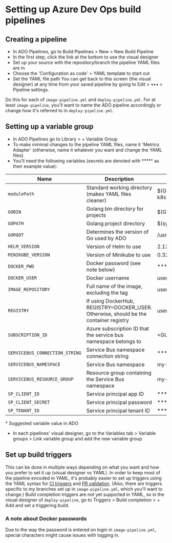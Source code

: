 # Setting up Azure Dev Ops build pipelines

## Creating a pipeline
* In ADO Pipelines, go to Build Pipelines > New > New Build Pipeline
* In the first step, click the link at the bottom to use the visual designer
* Set up your source with the repository/branch the pipeline YAML files are in
* Choose the 'Configuration as code' > YAML template to start out
* Set the YAML file path
You can get back to this screen (the visual designer) at any time from your saved pipeline by going to Edit > ••• > Pipeline settings.

Do this for each of `image-pipeline.yml` and `deploy-pipeline.yml`. For at least `image-pipeline`, you'll want to name the ADO pipeline accordingly or change how it's referred to in `deploy-pipeline.yml`.

## Setting up a variable group
* In ADO Pipelines go to Library > + Variable Group
* To make minimal changes to the pipeline YAML files, name it 'Metrics Adapter' (otherwise, name it whatever you want and change the YAML files)
* You'll need the following variables (secrets are denoted with \*\*\*\*\* as their example value):

| Name | Description | Example |
| --- | --- | --- |
| `modulePath` | Standard working directory (makes YAML files cleaner) | $(GOPATH)/src/github.com/goodinfoconsulting/swiftstream-k8s-metrics-adapter \* |
| `GOBIN` | Golang bin directory for projects | $(GOPATH)/bin \* |
| `GOPATH` | Golang project directory | $(system.defaultWorkingDirectory)/go \* |
| `GOROOT` | Determines the version of Go used by ADO | /usr/local/go1.11 \* |
| `HELM_VERSION` | Version of Helm to use | 2.12.0 |
| `MINIKUBE_VERSION` | Version of Minikube to use | 0.32.0 |
| `DOCKER_PWD` | Docker password (see note below) | \*\*\*\*\* |
| `DOCKER_USER` | Docker username | user |
| `IMAGE_REPOSITORY` | Full name of the image, excluding the tag | user/metrics-adapter |
| `REGISTRY` | If using DockerHub, REGISTRY=DOCKER_USER. Otherwise, should be the container registry | user |
| `SUBSCRIPTION_ID` | Azure subscription ID that the service bus namespace belongs to | <GUID\> |
| `SERVICEBUS_CONNECTION_STRING` | Service Bus namespace connection string | \*\*\*\*\* |
| `SERVICEBUS_NAMESPACE` | Service Bus namespace | my-namespace  |
| `SERVICEBUS_RESOURCE_GROUP` | Resource group containing the Service Bus namespace | my-resource-group |
| `SP_CLIENT_ID` | Service principal app ID | \*\*\*\*\* |
| `SP_CLIENT_SECRET` | Service principal password | \*\*\*\*\* |
| `SP_TENANT_ID` | Service principal tenant ID | \*\*\*\*\* |

\* Suggested variable value in ADO

* In each pipelines' visual designer, go to the Variables tab > Variable groups > Link variable group and add the new variable group

## Set up build triggers
This can be done in multiple ways depending on what you want and how you prefer to set it up (visual designer vs YAML). In order to keep most of the pipeline encoded in YAML, it's probably easier to set up triggers using the YAML syntax for [CI triggers](https://docs.microsoft.com/en-us/azure/devops/pipelines/yaml-schema?view=azure-devops&tabs=schema&viewFallbackFrom=azdevops#trigger) and [PR validation](https://docs.microsoft.com/en-us/azure/devops/pipelines/yaml-schema?view=azure-devops&tabs=schema&viewFallbackFrom=azdevops#pr-trigger). (Also, there are triggers specific to my branches set up in `image-pipeline.yml`, which you'll want to change.) Build completion triggers are not yet supported in YAML, so in the visual designer of `deploy-pipeline`, go to Triggers > Build completion > + Add and set a triggering build.

### A note about Docker passwords
Due to the way the password is entered on login in `image-pipeline.yml`, special characters might cause issues with logging in.
